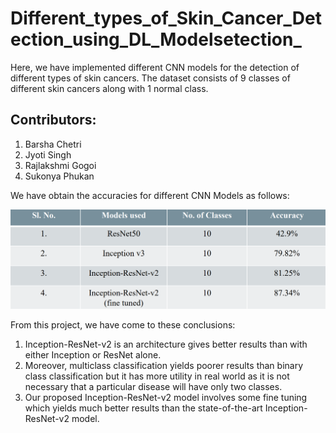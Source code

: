 # Different_types_of_Skin_Cancer_Detection_using_DL_Modelsetection_

Here, we have implemented different CNN models for the detection of different types of skin cancers. The dataset consists of 9 classes of different skin cancers along with 1 normal class.

## Contributors:
1. Barsha Chetri
2. Jyoti Singh
3. Rajlakshmi Gogoi
4. Sukonya Phukan

We have obtain the accuracies for different CNN Models as follows:

<img src="Accuracies.png" width="540" >

From this project, we have come to these conclusions:
1. Inception-ResNet-v2 is an architecture gives better results than with either Inception 
or ResNet alone.
2. Moreover, multiclass classification yields poorer results than binary class 
classification but it has more utility in real world as it is not necessary that a 
particular disease will have only two classes.
3. Our proposed Inception-ResNet-v2 model involves some fine tuning which yields 
much better results than the state-of-the-art Inception-ResNet-v2 model.
